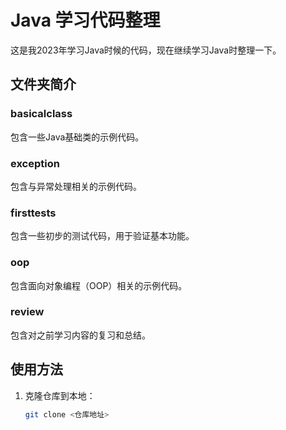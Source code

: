 # Java 学习代码整理

这是我2023年学习Java时候的代码，现在继续学习Java时整理一下。

## 文件夹简介

### basicalclass
包含一些Java基础类的示例代码。

### exception
包含与异常处理相关的示例代码。

### firsttests
包含一些初步的测试代码，用于验证基本功能。

### oop
包含面向对象编程（OOP）相关的示例代码。

### review
包含对之前学习内容的复习和总结。

## 使用方法

1. 克隆仓库到本地：
   ```bash
   git clone <仓库地址>